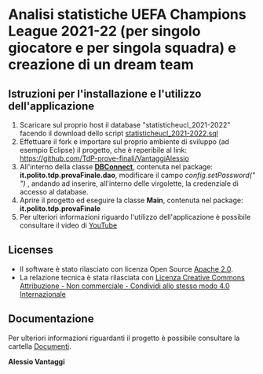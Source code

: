 # Analisi statistiche UEFA Champions League 2021-22 (per singolo giocatore e per singola squadra) e creazione di un dream team

## Istruzioni per l'installazione e l'utilizzo dell'applicazione
1. Scaricare sul proprio host il database "statisticheucl_2021-2022" facendo il download dello script [statisticheucl_2021-2022.sql](https://github.com/TdP-prove-finali/VantaggiAlessio/blob/master/database/statisticheucl_2021-2022.sql)
2. Effettuare il fork e importare sul proprio ambiente di sviluppo (ad esempio Eclipse) il progetto, che è reperibile al link: https://github.com/TdP-prove-finali/VantaggiAlessio
3. All'interno della classe **[DBConnect](https://github.com/TdP-prove-finali/VantaggiAlessio/blob/master/src/main/java/it/polito/tdp/provaFinale/dao/DBConnect.java)**, contenuta nel package: **it.polito.tdp.provaFinale.dao**, modificare il campo  _config.setPassword(" ")_ , andando ad inserire, all'interno delle virgolette, la credenziale di accesso al database.
4. Aprire il progetto ed eseguire la classe **Main**, contenuta nel package: **it.polito.tdp.provaFinale**
5. Per ulteriori informazioni riguardo l'utilizzo dell'applicazione è possibile consultare il video di [YouTube](https://youtu.be/4sGSEhHNXyY)

## Licenses
- Il software è stato rilasciato con licenza Open Source [Apache 2.0](https://github.com/TdP-prove-finali/VantaggiAlessio/blob/master/LICENSE).
- La relazione tecnica è stata rilasciata con [Licenza Creative Commons Attribuzione - Non commerciale - Condividi allo stesso modo 4.0 Internazionale](https://creativecommons.org/licenses/by-nc-sa/4.0/)

## Documentazione
Per ulteriori informazioni riguardanti il progetto è possibile consultare la cartella [Documenti](https://github.com/TdP-prove-finali/VantaggiAlessio/tree/master/documenti).


**Alessio Vantaggi**